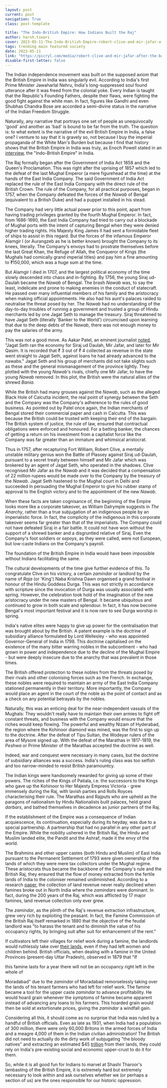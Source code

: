 ```yaml
---
layout: post
current: post
navigation: True
class: post-template

title: "The Indo-British Empire: How Indians Built the Raj"
author: harsh.tiwari
cover: 2023-05-11-The-Indo-British-Empire-robert-clive-and-mir-jafar-after-the-battle-of-plassey-1757-by-francis-hayman-e6aef7.jpg
tags: trending main featured society
date: 2023-05-11
link: "https://picryl.com/media/robert-clive-and-mir-jafar-after-the-battle-of-plassey-1757-by-francis-hayman-e6aef7"
disable-first-letter: false
---
```

<p>The Indian independence movement was built on the supposed axiom that the British Empire in India was singularly evil. According to India's first Prime Minister Jawaharlal Nehru, India's long-suppressed soul found utterance after it was freed from the colonial yoke. Every Indian is taught that the Republic's Founding Fathers, despite their flaws, were fighting the good fight against the white man. In fact, figures like Gandhi and even Shubhas Chandra Bose are accorded a semi-divine status in the narrative of the Indian Freedom Struggle.&nbsp;</p><p>Naturally, any narrative that portrays one set of people as unequivocally 'good' and another as 'bad' is bound to be far from the truth. The question is: to what extent is the narrative of the evil British Empire in India, a false one? I venture to say that it is gravely so, not because I buy the imperial propaganda of the White Man's Burden but because I find that history shows that the British Empire in India was truly, as Enoch Powell stated in an <a href="https://youtu.be/VsC6GBw9zew" rel="noopener noreferrer" target="_blank" >interview</a>, the "Indo-British Empire" in India.&nbsp;</p><p>The Raj formally began after the Government of India Act 1858 and the Queen's Proclamation. This was right after the uprising of 1857 which led to the defeat of the last Mughal Emperor (a mere figurehead at the time) at the hands of the East India Company. The said Government of India Act replaced the rule of the East India Company with the direct rule of the British Crown. The rule of the Company, for all practical purposes, began in 1757, when the Company defeated the forces of the <em >Nawab</em> of Bengal (equivalent to a British Duke) and had a puppet installed in his stead.&nbsp;</p><p>The Company had very little actual power prior to this point, apart from having trading privileges granted by the fourth Mughal Emperor. In fact, from 1686-1690, the East India Company had tried to carry out a blockade of Mughal ports with the intent of capturing Bengal when they were denied higher trading rights. His Majesty King James II had sent a formidable fleet of ships to assist in this regard. But the forces of the infamous Emperor Alamgir I (or Aurangzeb as he is better known) brought the Company to its knees, literally. The Company's envoys had to prostrate themselves before the last Great Khan, the Refuge of Allah, the Conqueror of Kings (the Mughals had comically grand imperial titles) and pay him a fine amounting to ₹150,000, which was a huge sum at the time.</p><p>But Alamgir I died in 1707, and the largest political economy of the time slowly descended into chaos and in-fighting. By 1756, the young Siraj ud-Daulah became the <em >Nawab </em>of Bengal. The brash <em >Nawab </em>was, to say the least, indelicate and prone to making enemies in the conduct of statecraft. He passed over many influential members of his family and the aristocracy when making official appointments. He also had his aunt's palaces raided to neutralise the threat posed by her. The <em >Nawab </em>had no understanding of the day-to-day troubles of running a government and trusted a group of Hindu merchants led by one Jagat Seth to manage the treasury. Siraj threatened to have Jagat Seth (literally 'Banker to the World') circumcised upon learning that due to the deep debts of the <em >Nawab</em>, there was not enough money to pay the salaries of the army.&nbsp;</p><p>This was not a good move. As Aakar Patel, an eminent journalist <a href="https://www.google.com/amp/s/www.livemint.com/Opinion/zgaDxyMuIrH3QWHElwkX3M/Blame-the-British-Raj-on-bankers.html%3ffacet=amp" rel="noopener noreferrer" target="_blank" >noted</a>, "Jagat Seth ran the economy for Siraj ud Daulah, Mir Jafar, and later for Mir Qasim. It is recorded that&nbsp;₹&nbsp;3 out of&nbsp;₹&nbsp;4 collected as revenue in the state went straight to Jagat Seth, against loans he had already advanced to the nawabs." Jagat Seth and his group of merchants did not take slights such as these and the general mismanagement of the province lightly. They plotted with the young <em >Nawab'</em>s rivals, chiefly one Mir Jafar, to have the young <em >Nawab</em> removed. In this plot, the British were the natural allies of the shrewd <em >Bania</em>.&nbsp;</p><p>While the British had many grouses against the <em >Nawab</em>, such as the alleged Black Hole of Calcutta incident, the real point of synergy between the Seth and the Company was the Company's adherence to the rules of good business. As pointed out by Patel once again, the Indian merchants of Bengal stored their commercial paper and cash in Calcutta. This was because the British could be trusted with keeping their end of the bargain. The British system of justice, the rule of law, ensured that contractual obligations were enforced and honoured. For a betting banker, the chances of getting a return on his investment from a capitalist force like the Company was far greater than an immature and whimsical aristocrat.&nbsp;</p><p>Thus in 1757, after recapturing Fort William, Robert Clive, a mentally unstable military genius won the Battle of Plassey against Siraj ud-Daulah, pursuant to a secret treaty between himself and Mir Jafar which was brokered by an agent of Jagat Seth, who operated in the shadows. Clive recognised Mir Jafar as the <em >Nawab </em>and it was decided that a compensation of 22 million rupees would be made over to the Company by the treasury of the <em >Nawab</em>. Jagat Seth hastened to the Mughal court in Delhi and succeeded in persuading the Mughal Emperor to give his rubber stamp of approval to the English victory and to the appointment of the new <em >Nawab</em>.&nbsp;</p><p>When these facts are taken cognisance of, the beginning of the Empire looks more like a corporate takeover, as William Dalrymple suggests in <em >The Anarchy</em>, rather than a true subjugation of an indigenous people by an imperialistic force. In fact, the complicity of the indigenous in this corporate takeover seems far greater than that of the imperialists. The Company could not have defeated Siraj in a fair battle. It could not have won without the support of a shrewd banker and a disgruntled relative of Siraj. Even the Company's foot soldiers or <em >sepoys</em>, as they were called, were not European, but low-caste Indians on the Company's payroll.&nbsp;</p><p>The foundation of the British Empire in India would have been impossible without Indians facilitating the same.&nbsp;</p><p>The cultural developments of the time give further evidence of this. To congratulate Clive on his victory, a certain <em >zamindar </em>or landlord by the name of <em >Raja </em>(or 'King') Naba Krishna Dawn organised a grand festival in honour of the Hindu Goddess Durga. This was not strictly in accordance with scripture since the invocation of Durga was usually associated with spring. However, the celebration took hold of the imagination of the new aristocracy under the new masters of Bengal. It became ubiquitous and continued to grow in both scale and splendour. In fact, it has now become Bengal's most important festival and it is now rare to see Durga worship in spring.&nbsp;</p><p>India's native elites were happy to give up power for the centralisation that was brought about by the British. A patent example is the doctrine of subsidiary alliance formulated by Lord Wellesley - who was appointed Governor-General of India in 1798. This doctrine capitalised on the existence of the many bitter warring nobles in the subcontinent - who had grown in power and independence due to the decline of the Mughal Empire - but were deeply insecure due to the anarchy that was prevalent in those times.&nbsp;</p><p>The British offered protection to these nobles from the threats posed by their rivals and other colonising forces such as the French. In exchange, these nobles were required to maintain an army of the East India Company stationed permanently in their territory. More importantly, the Company would place an agent in the court of the noble as the point of contact and as a check on any potential betrayals by the nobles.&nbsp;</p><p>Naturally, this was an enticing deal for the near-independent vassals of the Mughals: They wouldn't really have to maintain their own armies to fight off constant threats, and business with the Company would ensure that the riches would keep flowing. The powerful and wealthy Nizam of Hyderabad, the region where the Kohinoor diamond was mined, was the first to sign up to the doctrine. After the defeat of Tipu Sultan, the Wodeyar rulers of the area of Mysore signed up. With the defeat of the Marathas in 1817-1819, the <em >Peshwa</em> or Prime Minister of the Marathas accepted the doctrine as well.&nbsp;</p><p>Indeed, war and conquest were necessary in many cases, but the doctrine of subsidiary alliances was a success. India's ruling class was too selfish and too narrow-minded to resist British paramountcy.&nbsp;</p><p>The Indian kings were handsomely rewarded for giving up some of their powers. The riches of the Kings of Patiala, i.e. the successors to the Kings who gave up the Kohinoor to Her Majesty Empress Victoria - grew immensely during the Raj, with lavish parties and Rolls Royces characterising their rule. The Marathas and Rajputs who are upheld as the paragons of nationalism by Hindu Nationalists built palaces, held grand <em >darbars</em>, and bathed themselves in decadence as junior partners of the Raj.</p><p>If the establishment of the Empire was a consequence of Indian acquiescence, its continuation, especially during its heyday, was due to a special partnership. A partnership that had no parallel in any other part of the Empire. While the nobility ushered in the British Raj, the Hindu and Muslim landed elite, the Pandit and the Ashraf, made it the envy of the world.&nbsp;</p><p>The Brahmins and other upper castes (both Hindu and Muslim) of East India pursuant to the Permanent Settlement of 1793 were given ownership of the lands of which they were mere tax collectors under the Mughal regime. These aristocrats thus became the backbone of the Company's rule and the British Raj, they ensured that the flow of money extracted from the fertile lands of India to the coloniser remained undiminished. According to a research <a href="https://egrove.olemiss.edu/hon_thesis/1886" rel="noopener noreferrer" target="_blank" >paper</a>, the collection of land revenue never really declined when famines broke out in North India where the <em >zamindars</em> were dominant. In fact, during the 200 years of the Raj, which was afflicted by 17 major famines, land revenue collection only ever grew.&nbsp;</p><p>The <em >zamindar</em>, as the plinth of the Raj's revenue extraction infrastructure, grew very rich by exploiting the peasant. In fact, the Famine Commission of the British Raj itself remarked in 1880 that the objective of the feudal landlord was "to harass the tenant and to diminish the value of his occupancy rights, by bringing suit after suit for enhancement of the rent."&nbsp;</p><p>If cultivators left their villages for relief work during a famine, the landlords would ruthlessly take over <a href="https://ora.ox.ac.uk/objects/uuid:431f85b3-e454-4faa-9718-4c49cee32460/files/m71b80352b972c86747a7a64c00af818a" rel="noopener noreferrer" target="_blank" >their lands</a>, even if they had left women and children behind. British officials, when dealing with a famine in the United Provinces (present-day Uttar Pradesh), observed in 1879 that "If&nbsp;</p><p>this famine lasts for a year there will not be an occupancy right left in the whole of&nbsp;</p><p>Moradabad" due to the <em >zamindar</em> of Moradabad remorselessly taking over the lands of his tenant farmers who had left for relief work. The famine became a tool for the upper caste <em >zamindar</em> to advance profitability. He would hoard grain whenever the symptoms of famine became apparent instead of advancing any loans to his farmers. This hoarded grain would then be sold at extortionate prices, giving the <em >zamindar</em> a windfall gain.&nbsp;</p><p>Considering all this, it should come as no surprise that India was ruled by a handful of British officials. Even as late as 1931, when India had a population of 300 million, there were only 60,000 Britons in the armed forces of India and a meagre 4,000 of them in the Indian civilian administration! The British did not need to actually do the dirty work of subjugating "the bloody natives" and extracting an estimated $45 <a href="https://www.aljazeera.com/opinions/2018/12/19/how-britain-stole-45-trillion-from-india" rel="noopener noreferrer" target="_blank" >trillion</a> from their lands, they could rely on India's pre-existing social and economic upper-crust to do it for them.&nbsp;</p><p>So, while it is all good fun for Indians to marvel at Shashi Tharoor's lambasting of the British Empire, it is extremely hard but extremely necessary to look within and ask ourselves whether we (or perhaps a section of us) are the ones responsible for our historic oppression.&nbsp;</p>